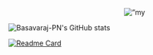 <p align="center">
<img src="https://user-images.githubusercontent.com/23361336/246661066-88ce667a-6e0c-46b6-beda-9ea4d954d3b2.png" alt=”my banner”>
</p>



![Basavaraj-PN's GitHub stats](https://github-readme-stats.vercel.app/api?username=Basavaraj-PN&show_icons=true&theme=radical&show_icons=true&show=reviews)

[![Readme Card](https://github-readme-stats.vercel.app/api/pin/?username=Basavaraj-PN&repo=github-readme-stats)](https://github.com/Basavaraj-PN/github-readme-stats)


<!-- **Basavaraj-PN/Basavaraj-PN** is a ✨ _special_ ✨ repository because its `README.md` (this file) appears on your GitHub profile.

Here are some ideas to get you started:

- 🔭 I’m currently working on ...
- 🌱 I’m currently learning ...
- 👯 I’m looking to collaborate on ...
- 🤔 I’m looking for help with ...
- 💬 Ask me about ...
- 📫 How to reach me: ...
- 😄 Pronouns: ...
- ⚡ Fun fact: ... -->
